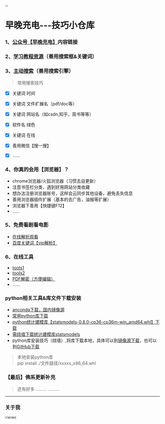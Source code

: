 <img src="http://wx.qlogo.cn/mmhead/Q3auHgzwzM6S1f8yD9YVaOWC7Qg5qI9ncdr3nDhTWhficg4LNOLCD4Q/0" alt="tu" style="zoom: 33%;" />

# 早晚充电---技巧小仓库

### 1、[公众号【早晚充电】](http://mp.weixin.qq.com/mp/homepage?__biz=MzI4OTkyNzcyOQ==&hid=12&sn=b35496774f43ede1dac2df0619ab9382&scene=18#wechat_redirect)内容链接


### 2、[学习教程资源](https://www.bilibili.com/)（善用搜索框&关键词）



### 3、[主动搜索](https://google.com/)（善用搜索引擎）
>常用搜索技巧
- [x] 关键词 时间
- [x] 关键词 文件扩展名（pdf/doc等）
- [x] 关键词 网站名（如csdn,知乎，简书等等）
- [x] 软件名 绿色
- [x] 关键词 在线
- [x] 善用微信【搜一搜】
- [x] ......


### 4、你真的会用【浏览器】？
- chrome浏览器/火狐浏览器（习惯去自更新）
- 注意书签栏分类，遇到好用网站分类收藏
- 想办法注册浏览器账号，这样会云同步其他设备，避免丢失信息
- 善用浏览器插件扩展（基本的去广告，油猴等扩展）
- 浏览器下善用【快捷键F12】
- ......



### 5、免费看剧看电影
- [在线解析观看](https://www.jspoo.com/vip.html)
- [百度关键词【vip解析】](https://www.baidu.com/s?wd=vip%E8%A7%A3%E6%9E%90&tn=98012088_2_dg&ch=8)

### 6、在线工具
- [tools1](https://tool.lu/)
- [tools2](http://www.toolzl.com/)
- [PDF解密（方便编辑）](http://freemypdf.com/)
- ......



### python相关工具&库文件下载安装

- [anconda下载，国内镜像源](https://note.youdao.com/)
- [常用python库下载](https://mirrors.tuna.tsinghua.edu.cn/pypi/web/simple/)
- [python统计建模库【statsmodels-0.8.0-cp36-cp36m-win_amd64.whl】下载](https://github.com/pradeepponduri/whl_packages_python/blob/master/statsmodels-0.8.0-cp36-cp36m-win_amd64.whl)
- [需绕墙下载统计建模库statsmodels](https://www.lfd.uci.edu/~gohlke/pythonlibs/#statsmodels)
- python库安装技巧（绕墙）,将库下载本地，具体可以到[镜像源下载](https://mirrors.tuna.tsinghua.edu.cn/pypi/web/simple/)，也可以到[GitHub下载](https://github.com/search)
>本地安装python库<br>
>pip install ./文件路径/xxxxx_x86_64.whl


### 【最后】佛系更新补充
>还有好多
>.........
>.........

---


### 关于我
<img src="https://mmbiz.qpic.cn/mmbiz_jpg/QQU9vUlbSvZyVVIqic8F31an45kFYuqyr1RvW3oRucuEN5ghbTo3pvFO37JsUVfJDmcW18y0AQgFadXJfD1kRBw/640?wx_fmt=jpeg&amp;tp=webp&amp;wxfrom=5&amp;wx_lazy=1&amp;wx_co=1" alt="我的微信" style="zoom: 50%;" />
